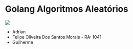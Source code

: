 # Golang Algoritmos Aleatórios

![](https://img.shields.io/badge/-ALUNOS-blueviolet?style=for-the-badge)

- Adrian
- Felipe Oliveira Dos Santos Morais - RA: 1041
- Guilherme